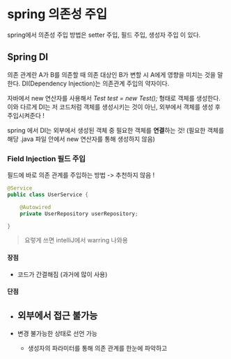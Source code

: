 # spring 의존성 주입

spring에서 의존성 주입 방법은 setter 주입, 필드 주입, 생성자 주입 이 있다.

## Spring DI

의존 관계란 A가 B를 의존할 때 의존 대상인 B가 변할 시 A에게 영향을 미치는 것을 말한다. DI(Dependency Injection)는 의존관계 주입의 약자이다.

자바에서 new 연산자를 사용해서 *Test test = new Test();* 형태로 객체를 생성한다. 
이와 다르게 DI는 저 코드처럼 객체를 생성시키는 것이 아닌, 외부에서 객체를 생성 후 주입시켜준다 !

spring 에서 DI는 외부에서 생성된 객체 중 필요한 객체를 **연결**하는 것! (필요한 객체를 해당 .java 파일 안에서 new 연산자를 통해 생성하지 않음)

### Field Injection 필드 주입

필드에 바로 의존 관계를 주입하는 방법 -> 추천하지 않음 !

~~~ java
@Service
public class UserService {

    @Autowired
    private UserRepository userRepository;

}
~~~

> 요렇게 쓰면 intelliJ에서 warring 나와용

#### 장점 

- 코드가 간결해짐 (과거에 많이 사용)

#### 단점

- 외부에서 접근 불가능
  - 

- 변경 불가능한 상태로 선언 가능
  - 생성자의 파라미터를 통해 의존 관계를 한눈에 파악하고 
